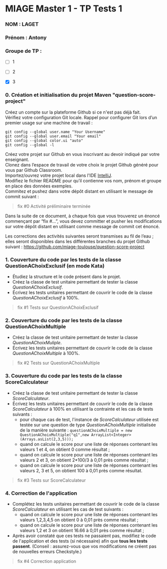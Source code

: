 # MIAGE Master 1 - TP Tests 1

### NOM : LAGET 
### Prénom : Antony
### Groupe de TP : 
- [ ] 1
- [ ] 2
- [x] 3


### 0. Création et initialisation du projet Maven "question-score-project"

Créez un compte sur la plateforme Github si ce n'est pas déjà fait.  
Vérifiez votre configuration Git locale. 
Rappel pour configurer Git lors d’un premier usage sur une machine de travail :

    git config --global user.name "Your Username"
    git config --global user.email "Your email"
    git config --global color.ui "auto"
    git config --global -l


Créez votre projet sur Github en vous inscrivant au devoir indiqué par votre enseignant.  
Clonez dans l’espace de travail de votre choix le projet Github généré pour vous par Github Classroom.  
Importez/ouvrez votre projet local dans l'IDE [IntelliJ](https://www.jetbrains.com/idea/download/).  
Modifiez le fichier README pour qu’il contienne vos nom, prénom et groupe en place des données exemples.  
Commitez et pushez dans votre dépôt distant en utilisant le message de commit suivant :

> fix #0 Activité préliminaire terminée

Dans la suite de ce document, à chaque fois que vous trouverez un énoncé commençant par “fix #...”, vous devez committer et pusher les modifications sur votre dépôt distant en utilisant comme message de commit cet énoncé.

Les corrections des activités suivantes seront transmises au fil de l’eau ; elles seront disponibles dans les différentes branches du projet Github suivant : https://github.com/miage-toulouse/question-score-project 

### 1. Couverture du code par les tests de la classe QuestionAChoixExclusif (en mode Kata)

- Étudiez la structure et le code présent dans le projet.
- Créez la classe de test unitaire permettant de tester la classe *QuestionAChoixExclusif*.
- Écrivez les tests unitaires permettant de couvrir le code de la classe *QuestionAChoixExclusif* à 100%.

> fix #1 Tests sur QuestionAChoixExclusif

### 2. Couverture du code par les tests de la classe QuestionAChoixMultiple 

- Créez la classe de test unitaire permettant de tester la classe *QuestionAChoixMuliple*.
- Écrivez les tests unitaires permettant de couvrir le code de la classe *QuestionAChoixMultiple* à 100%.

> fix #2 Tests sur QuestionAChoixMultiple

### 3. Couverture du code par les tests de la classe ScoreCalculateur 

- Créez la classe de test unitaire permettant de tester la classe *ScoreCalculateur*.
- Écrivez les tests unitaires permettant de couvrir le code de la classe *ScoreCalculateur* à 100% en utilisant la contrainte et les cas de tests suivants :
    - pour chaque cas de test, l'instance de *ScoreCalculateur* utilisée est testée sur une question de type *QuestionAChoixMultiple* initialisée de la
     manière suivante :
    `questionAChoixMultiple = new QuestionAChoixMultiple("q1",new ArrayList<Integer>(Arrays.asList(2,3,5)));`
    - quand on calcule le score pour une liste de réponses contenant les valeurs 1 et 4, on obtient 0 comme résultat ;
    - quand on calcule le score pour une liste de réponses contenant les valeurs 2 et 3, on obtient 2*100/3 à 0,01 près comme résultat ;
    - quand on calcule le score pour une liste de réponses contenant les valeurs 2, 3 et 5, on obtient 100 à 0,01 près comme résultat.

> fix #3 Tests sur ScoreCalculateur

### 4. Correction de l'application

- Complétez les tests unitaires permettant de couvrir le code de la classe *ScoreCalculateur* en utilisant les cas de test suivants :
    - quand on calcule le score pour une liste de réponses contenant les valeurs 1,2,3,4,5 on obtient 0 à 0,01 près comme résultat ;
    - quand on calcule le score pour une liste de réponses contenant les valeurs 1,2 et 3 on obtient 16.66 à 0,01 près comme résultat ;
- Après avoir constaté que ces tests ne passaient pas, modifiez le code de l'application et des tests (si nécessaire) afin que **tous les tests passent**. (Conseil : assurez-vous que vos modifications ne créent pas de nouvelles erreurs Checkstyle.)

> fix #4 Correction application

